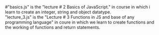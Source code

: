 #"basics.js" is the "lecture # 2 Basics of JavaScript." in course in which i learn to create an integer, 
string and object datatype.
<br>
"lecture_3.js" is the "Lecture # 3 Functions in JS and base of any programming language" in coure in 
which we learn to create functions and the working of functions and return statements.
